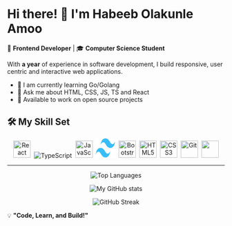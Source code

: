 # Hi there! 👋 I'm Habeeb Olakunle Amoo

🚀 **Frontend Developer** | 🎓 **Computer Science Student**  

With **a year** of experience in software development, I build responsive, user centric and interactive web applications.


- 🌱 I am currently learning Go/Golang
- 🎉 Ask me about HTML, CSS, JS, TS and React
- 🚀 Available to work on open source projects
  

## 🛠 My Skill Set
<div align="center">
  <img src="https://cdn.jsdelivr.net/gh/devicons/devicon/icons/react/react-original.svg" title="React" width="40" height="40"/>&nbsp;
  <img src="https://cdn.jsdelivr.net/gh/devicons/devicon/icons/typescript/typescript-original.svg" alt="TypeScript" width="40" height="40">&nbsp;
  <img src="https://cdn.jsdelivr.net/gh/devicons/devicon/icons/javascript/javascript-original.svg" title="JavaScript" width="40" height="40"/>&nbsp;
  <img src="assets/tailwindcss-mark.d52e9897.svg" width="45" height="45" />&nbsp;
  <img src="https://cdn.jsdelivr.net/gh/devicons/devicon/icons/bootstrap/bootstrap-original.svg" title="Bootstrap" width="40" height="40"/>&nbsp;
  <img src="https://cdn.jsdelivr.net/gh/devicons/devicon/icons/html5/html5-original.svg" title="HTML5" width="40" height="40"/>&nbsp;
  <img src="https://cdn.jsdelivr.net/gh/devicons/devicon/icons/css3/css3-original.svg" title="CSS3" width="40" height="40"/>&nbsp;  
  <img src="https://cdn.jsdelivr.net/gh/devicons/devicon/icons/git/git-original.svg" title="Git" width="40" height="40"/>&nbsp;
  <img src="https://go.dev/blog/go-brand/Go-Logo/PNG/Go-Logo_Blue.png" height="40" width="40" />
</div>

---
<div align="center">

  ![Top Languages](https://github-readme-stats.vercel.app/api/top-langs/?username=Habeebamoo&layout=compact&theme=radical)

  ![My GitHub stats](https://github-readme-stats.vercel.app/api?username=Habeebamoo&show_icons=true&theme=radical)
  
  ![GitHub Streak](https://github-readme-streak-stats.herokuapp.com/?user=Habeebamoo&theme=radical)
</div>

💡 **"Code, Learn, and Build!"**

